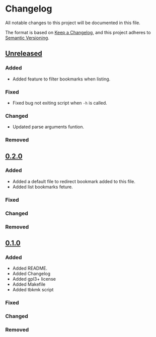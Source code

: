 # Changelog

All notable changes to this project will be documented in this file.

The format is based on [Keep a Changelog](https://keepachangelog.com/en/1.0.0/),
and this project adheres to [Semantic Versioning](https://semver.org/spec/v2.0.0.html).

## [Unreleased]

### Added

* Added feature to filter bookmarks when listing.

### Fixed

* Fixed bug not exiting script when `-h` is called.

### Changed

* Updated parse arguments funtion.

### Removed

## [0.2.0]

### Added

* Added a default file to redirect bookmark added to this file.
* Added list bookmarks feture.

### Fixed

### Changed

### Removed

## [0.1.0]

### Added 

* Added README.
* Added Changelog
* Added gpl3+ license
* Added Makefile
* Added tbkmk script

### Fixed

### Changed

### Removed

[unreleased]: https://github.com/TinyToolSH/tbkmk/compare/0.2.0...HEAD
[0.2.0]: https://github.com/TinyToolSH/tbkmk/compare/0.1.0...0.2.0
[0.1.0]: https://github.com/TinyToolSH/tbkmk/releases/tag/0.1.0

